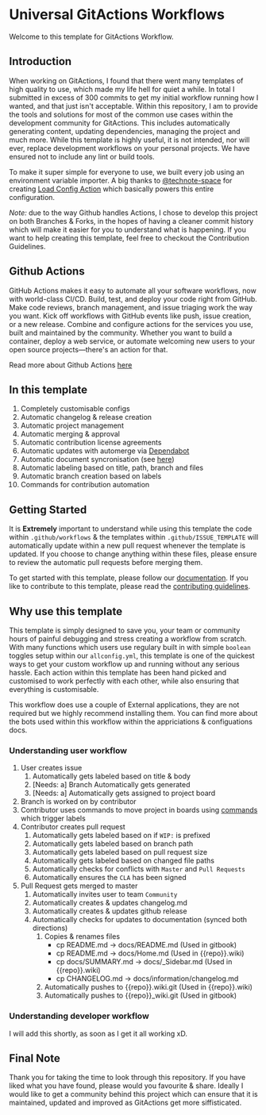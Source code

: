 # Universal GitActions Workflows

Welcome to this template for GitActions Workflow.

<!-- toc -->
<!-- tocstop -->

## Introduction

When working on GitActions, I found that there went many templates of high quality to use, which made my life hell for quiet a while. In total I submitted in excess of 300 commits to get my initial workflow running how I wanted, and that just isn't acceptable. Within this repository, I am to provide the tools and solutions for most of the common use cases within the development community for GitActions. This includes automatically generating content, updating dependencies, managing the project and much more. While this template is highly useful, it is not intended, nor will ever, replace development workflows on your personal projects. We have ensured not to include any lint or build tools.

To make it super simple for everyone to use, we built every job using an environment variable importer. A big thanks to [@technote-space](https://github.com/technote-space) for creating [Load Config Action](https://github.com/technote-space/load-config-action) which basically powers this entire configuration.

*Note:* due to the way Github handles Actions, I chose to develop this project on both Branches & Forks, in the hopes of having a cleaner commit history which will make it easier for you to understand what is happening. If you want to help creating this template, feel free to checkout the Contribution Guidelines.  

## Github Actions

GitHub Actions makes it easy to automate all your software workflows, now with world-class CI/CD. Build, test, and deploy your code right from GitHub. Make code reviews, branch management, and issue triaging work the way you want. Kick off workflows with GitHub events like push, issue creation, or a new release. Combine and configure actions for the services you use, built and maintained by the community. Whether you want to build a container, deploy a web service, or automate welcoming new users to your open source projects—there's an action for that.

Read more about Github Actions [here](https://github.com/features/actions)

## In this template

1. Completely customisable configs
2. Automatic changelog & release creation
3. Automatic project management
4. Automatic merging & approval
5. Automatic contribution license agreements
6. Automatic updates with automerge via [Dependabot](https://docs.github.com/en/github/managing-security-vulnerabilities/configuring-github-dependabot-security-updates)
7. Automatic document syncronisation (see [here](https://blank))
8. Automatic labeling based on title, path, branch and files
9. Automatic branch creation based on labels
10. Commands for contribution automation

## Getting Started

It is **Extremely** important to understand while using this template the code within `.github/workflows` & the templates within `.github/ISSUE_TEMPLATE` will automatically update within a new pull request whenever the template is updated. If you choose to change anything within these files, please ensure to review the automatic pull requests before merging them.

To get started with this template, please follow our [documentation](docs/getting-started/getting-started.md). If you like to contribute to this template, please read the [contributing guidelines](docs/contributing/README.md).

## Why use this template

This template is simply designed to save you, your team or community hours of painful debugging and stress creating a workflow from scratch. With many functions which users use regulary built in with simple `boolean` toggles setup within our `allconfig.yml`, this template is one of the quickest ways to get your custom workflow up and running without any serious hassle. Each action within this template has been hand picked and customised to work perfectly with each other, while also ensuring that everything is customisable.

This workflow does use a couple of External applications, they are not required but we highly recommend installing them. You can find more about the bots used within this workflow within the appriciations & configuations docs.  

<!-- Move to another page -->
### Understanding user workflow

1. User creates issue
   1. Automatically gets labeled based on title & body
   2. [Needs: a] Branch Automatically gets generated
   3. [Needs: a] Automatically gets assigned to project board
2. Branch is worked on by contributor
3. Contributor uses commands to move project in boards using [commands](https://blank) which trigger labels
4. Contributor creates pull request
   1. Automatically gets labeled based on if `WIP:` is prefixed
   2. Automatically gets labeled based on branch path
   3. Automatically gets labeled based on pull request size
   4. Automatically gets labeled based on changed file paths
   5. Automatically checks for conflicts with `Master` and `Pull Requests`
   6. Automatically ensures the `CLA` has been signed
5. Pull Request gets merged to master
   1. Automatically invites user to team `Community`
   2. Automatically creates & updates changelog.md
   3. Automatically creates & updates github release
   4. Automatically checks for updates to documentation (synced both directions)
      1. Copies & renames files
         - cp README.md -> docs/README.md (Used in gitbook)
         - cp README.md -> docs/Home.md (Used in {{repo}}.wiki)
         - cp docs/SUMMARY.md -> docs/_Sidebar.md (Used in {{repo}}.wiki)
         - cp CHANGELOG.md -> docs/information/changelog.md
      2. Automatically pushes to {{repo}}.wiki.git (Used in {{repo}}.wiki)
      3. Automatically pushes to {{repo}}_wiki.git (Used in gitbook)

### Understanding developer workflow

I will add this shortly, as soon as I get it all working xD.

## Final Note

Thank you for taking the time to look through this repository. If you have liked what you have found, please would you favourite & share. Ideally I would like to get a community behind this project which can ensure that it is maintained, updated and improved as GitActions get more siffisticated.
